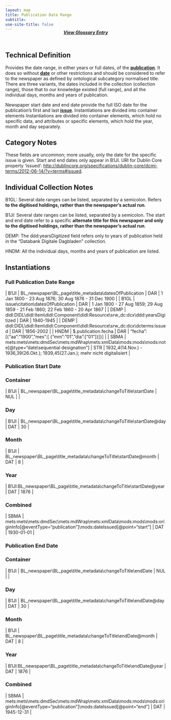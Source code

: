 ```yaml
---
layout: map
title: Publication Date Range
subtitle:  
use-site-title: false
---
```


<h4 style="text-align:center;font-style:italic;margin-top:-20px;margin-bottom:50px;"><a href="../../glossary/publication-date-range">View Glossary Entry</a></h4>

## Technical Definition

Provides the date range, in either years or full dates, of the
[**publication**](../newspaper-title). It does so without [**date**](../date) or other restrictions and
should be considered to refer to the newspaper as defined by ontological
subcategory normalised title. There are three variants, the dates
included in the collection (collection range), those that to our
knowledge existed (full range), and all the individual days, months and
years of publication.

Newspaper start date and end date provide the full ISO date
for the publication’s first and last [**issue**](../issue-number). Instantiations are
divided into container elements Instantiations are divided into
container elements, which hold no specific data, and attributes or
specific elements, which hold the year, month and day separately.

## Category Notes

These fields are uncommon; more usually, only the date for the specific
issue is given. Start and end dates only appear in B1JI. URI for Dublin Core property ‘issued’: http://dublincore.org/specifications/dublin-core/dcmi-terms/2012-06-14/?v=terms#issued.

## Individual Collection Notes

B1GL: Several date ranges can be listed, separated by a semicolon.
Refers **to the digitised holdings, rather than the newspaper’s actual
run**.

B1JI: Several date ranges can be listed, separated by a semicolon. The
start and end date refer to a specific **alternate title for this
newspaper and only to the digitised holdings, rather than the
newspaper’s actual run**.

DEMP: The ddd:yearsDigitized field refers only to years of publication
held in the “Databank Digitale Dagbladen” collection.

HNDM: All the individual days, months and years of publication are
listed.

## Instantiations

### Full Publication Date Range  

| B1JI  |  BL\_newspaper\\BL\_page\\title\_metadata\\datesOfPublication  | DAR | 1 Jan 1800 - 23 Aug 1876; 30 Aug 1876 - 31 Dec 1900  |
| B1GL  |  issue\\citation\\datesOfPublication  | DAR | 1 Jan 1800 - 27 Aug 1859; 29 Aug 1859 - 21 Feb 1860; 22 Feb 1860 - 20 Apr 1867 |
| DEMP  |  didl:DIDL\\didl:Item\\didl:Component\\didl:Resource\\srw\_dc:dcx\\ddd:yearsDigitized  | DAR | 1940-1945  |
| DEMP  |  didl:DIDL\\didl:Item\\didl:Component\\didl:Resource\\srw\_dc:dcx\\dcterms:issued  | DAR | 1856-2002  |
| HNDM  |  $.publication.fecha  | DAR | “fecha”:\[{“aa”:”1900”,”mes”:\[ {“mm”:”01”,”dia”:\[“01”\]}\]}\]  |
| SBMA  |  mets:mets\\mets:dmdSec\\mets:mdWrap\\mets:xmlData\\mods:mods\\mods:note\[@type=“date\\sequential designation”\] | STR | 1932,4(14.Nov.) - 1936,39(26.Okt.); 1939,45(27.Jan.); mehr nicht digitalisiert |

### Publication Start Date

### Container  

| B1JI  |  BL\_newspaper\\BL\_page\\title\_metadata\\changeToTitle\\startDate | NUL |  |

### Day  

| B1JI  |  BL\_newspaper\\BL\_page\\title\_metadata\\changeToTitle\\startDate@day | DAT | 30 |

### Month 

| B1JI  |  BL\_newspaper\\BL\_page\\title\_metadata\\changeToTitle\\startDate@month | DAT | 8 |

### Year  

| B1JI:BL\_newspaper\\BL\_page\\title\_metadata\\changeToTitle\\startDate@year | DAT | 1876 |

### Combined  

| SBMA  |  mets:mets\\mets:dmdSec\\mets:mdWrap\\mets:xmlData\\mods:mods\\mods:originInfo\[@eventType=“publication”\]\\mods:dateIssued\[@point=“start”\] | DAT | 1930-01-01 |

### Publication End Date

### Container  

| B1JI  |  BL\_newspaper\\BL\_page\\title\_metadata\\changeToTitle\\endDate | NUL |  |

### Day  

| B1JI  |  BL\_newspaper\\BL\_page\\title\_metadata\\changeToTitle\\endDate@day | DAT | 30 |

### Month  

| B1JI  |  BL\_newspaper\\BL\_page\\title\_metadata\\changeToTitle\\endDate@month | DAT | 8 |

### Year  

| B1JI:BL\_newspaper\\BL\_page\\title\_metadata\\changeToTitle\\endDate@year | DAT | 1876 |

### Combined  

| SBMA  |  mets:mets\\mets:dmdSec\\mets:mdWrap\\mets:xmlData\\mods:mods\\mods:originInfo\[@eventType=“publication”\]\\mods:dateIssued\[@point=“end”\] | DAT | 1945-12-31 |

